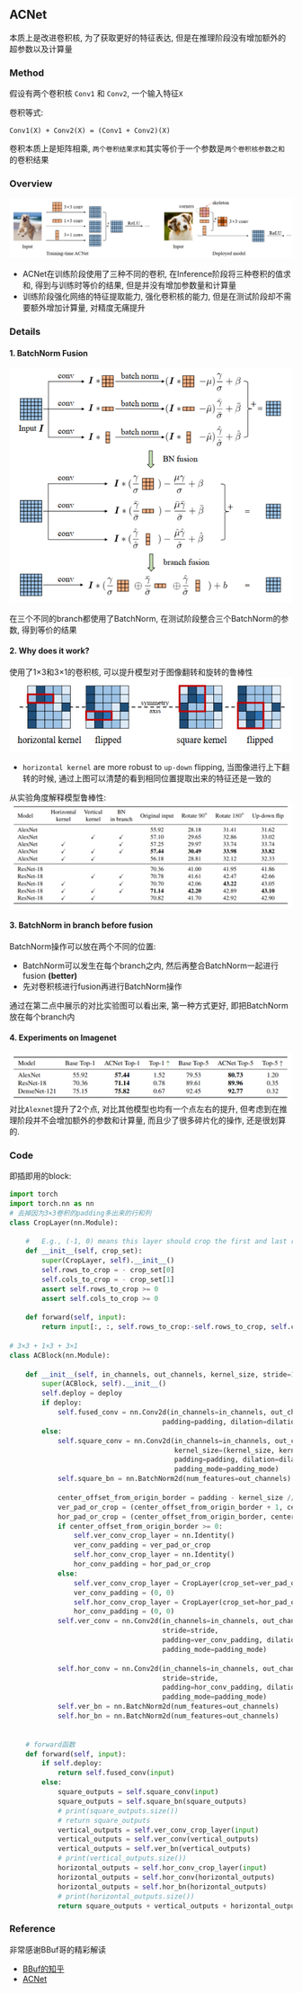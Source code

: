 ## ACNet
本质上是改进卷积核, 为了获取更好的特征表达, 但是在推理阶段没有增加额外的超参数以及计算量

### Method
假设有两个卷积核 `Conv1` 和 `Conv2`, 一个输入特征`X`

卷积等式:
```
Conv1(X) + Conv2(X) = (Conv1 + Conv2)(X)
```

卷积本质上是矩阵相乘, `两个卷积结果求和`其实等价于一个参数是`两个卷积核参数之和`的卷积结果

### Overview

![](../../figs/conv/ACNet/ACNet_1.png)

- ACNet在训练阶段使用了三种不同的卷积, 在Inference阶段将三种卷积的值求和, 得到与训练时等价的结果, 但是并没有增加参数量和计算量
- 训练阶段强化网络的特征提取能力, 强化卷积核的能力, 但是在测试阶段却不需要额外增加计算量, 对精度无痛提升

### Details
#### 1. BatchNorm Fusion
![](../../figs/conv/ACNet/ACNet_3.png)

在三个不同的branch都使用了BatchNorm, 在测试阶段整合三个BatchNorm的参数, 得到等价的结果

#### 2. Why does it work?
使用了1×3和3×1的卷积核, 可以提升模型对于图像翻转和旋转的鲁棒性
![](../../figs/conv/ACNet/ACNet_4.png)
- `horizontal kernel` are more robust to `up-down` flipping, 当图像进行上下翻转的时候, 通过上图可以清楚的看到相同位置提取出来的特征还是一致的

从实验角度解释模型鲁棒性:
![](../../figs/conv/ACNet/ACNet_Result_2.png)

#### 3. BatchNorm in branch before fusion
BatchNorm操作可以放在两个不同的位置:
- BatchNorm可以发生在每个branch之内, 然后再整合BatchNorm一起进行fusion __(better)__
- 先对卷积核进行fusion再进行BatchNorm操作

通过在第二点中展示的对比实验图可以看出来, 第一种方式更好, 即把BatchNorm放在每个branch内

#### 4. Experiments on Imagenet
![](../../figs/conv/ACNet/ACNet_Result_1.png)
对比`Alexnet`提升了2个点, 对比其他模型也均有一个点左右的提升, 但考虑到在推理阶段并不会增加额外的参数和计算量, 而且少了很多碎片化的操作, 还是很划算的.

### Code
即插即用的block:
```python
import torch
import torch.nn as nn
# 去掉因为3×3卷积的padding多出来的行和列
class CropLayer(nn.Module):

    #   E.g., (-1, 0) means this layer should crop the first and last rows of the feature map. And (0, -1) crops the first and last columns
    def __init__(self, crop_set):
        super(CropLayer, self).__init__()
        self.rows_to_crop = - crop_set[0]
        self.cols_to_crop = - crop_set[1]
        assert self.rows_to_crop >= 0
        assert self.cols_to_crop >= 0
    
    def forward(self, input):
        return input[:, :, self.rows_to_crop:-self.rows_to_crop, self.cols_to_crop:-self.cols_to_crop]

# 3×3 + 1×3 + 3×1
class ACBlock(nn.Module):

    def __init__(self, in_channels, out_channels, kernel_size, stride=1, padding=0, dilation=1, groups=1, padding_mode='zeros', deploy=False):
        super(ACBlock, self).__init__()
        self.deploy = deploy
        if deploy:
            self.fused_conv = nn.Conv2d(in_channels=in_channels, out_channels=out_channels, kernel_size=(kernel_size,kernel_size), stride=stride,
                                      padding=padding, dilation=dilation, groups=groups, bias=True, padding_mode=padding_mode)
        else:
            self.square_conv = nn.Conv2d(in_channels=in_channels, out_channels=out_channels,
                                         kernel_size=(kernel_size, kernel_size), stride=stride,
                                         padding=padding, dilation=dilation, groups=groups, bias=False,
                                         padding_mode=padding_mode)
            self.square_bn = nn.BatchNorm2d(num_features=out_channels)

            center_offset_from_origin_border = padding - kernel_size // 2
            ver_pad_or_crop = (center_offset_from_origin_border + 1, center_offset_from_origin_border)
            hor_pad_or_crop = (center_offset_from_origin_border, center_offset_from_origin_border + 1)
            if center_offset_from_origin_border >= 0:
                self.ver_conv_crop_layer = nn.Identity()
                ver_conv_padding = ver_pad_or_crop
                self.hor_conv_crop_layer = nn.Identity()
                hor_conv_padding = hor_pad_or_crop
            else:
                self.ver_conv_crop_layer = CropLayer(crop_set=ver_pad_or_crop)
                ver_conv_padding = (0, 0)
                self.hor_conv_crop_layer = CropLayer(crop_set=hor_pad_or_crop)
                hor_conv_padding = (0, 0)
            self.ver_conv = nn.Conv2d(in_channels=in_channels, out_channels=out_channels, kernel_size=(3, 1),
                                      stride=stride,
                                      padding=ver_conv_padding, dilation=dilation, groups=groups, bias=False,
                                      padding_mode=padding_mode)

            self.hor_conv = nn.Conv2d(in_channels=in_channels, out_channels=out_channels, kernel_size=(1, 3),
                                      stride=stride,
                                      padding=hor_conv_padding, dilation=dilation, groups=groups, bias=False,
                                      padding_mode=padding_mode)
            self.ver_bn = nn.BatchNorm2d(num_features=out_channels)
            self.hor_bn = nn.BatchNorm2d(num_features=out_channels)


    # forward函数
    def forward(self, input):
        if self.deploy:
            return self.fused_conv(input)
        else:
            square_outputs = self.square_conv(input)
            square_outputs = self.square_bn(square_outputs)
            # print(square_outputs.size())
            # return square_outputs
            vertical_outputs = self.ver_conv_crop_layer(input)
            vertical_outputs = self.ver_conv(vertical_outputs)
            vertical_outputs = self.ver_bn(vertical_outputs)
            # print(vertical_outputs.size())
            horizontal_outputs = self.hor_conv_crop_layer(input)
            horizontal_outputs = self.hor_conv(horizontal_outputs)
            horizontal_outputs = self.hor_bn(horizontal_outputs)
            # print(horizontal_outputs.size())
            return square_outputs + vertical_outputs + horizontal_outputs
```

### Reference
非常感谢BBuf哥的精彩解读
- [BBuf的知乎](https://zhuanlan.zhihu.com/p/131282789)
- [ACNet](https://arxiv.org/pdf/1908.03930.pdf)